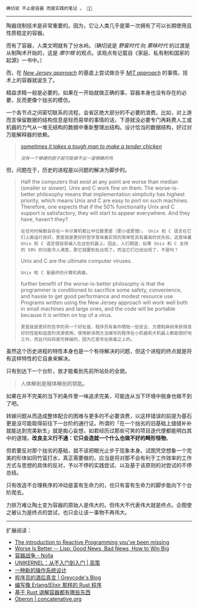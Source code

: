 
~~~ factor
确切说 不止是容器 而是实践的笔记 。 🤔🦎
~~~

----


陶器烧制技术是非常重要的。因为，它让人类几乎是第一次拥有了可以长期使用且性质稳定的容器。

而有了容器，人类文明就有了分水岭。（确切说是 *野蛮时代* 向 *蒙昧时代* 的过渡是从制陶术开始的，这是 *摩尔根* 的观点。该观点有记载自《家庭、私有制和国家的起源》一书中。）

而，在 [*New Jersey approach*](https://dreamsongs.com/RiseOfWorseIsBetter.html) 的基底上尝试做合乎 [*MIT approach*](https://dreamsongs.com/RiseOfWorseIsBetter.html) 的事情，技术上的容器就诞生了。



精益求精一般是必要的。如果在一开始就做正确的事，容器本身也没有存在的必要，反而更像个拙劣的模仿。

一个各节点之间密切联系的流程，会省区绝大部分的不必要的浪费。比如，对上游而言保留数据的结构信息是轻而易举的事情的话，下游就没必要专门再耗费人工或机器的力气从一堆无结构的数据中重新整理出结构。设计恰当的数据结构，好过对万能解释器的依赖。

> [*sometimes it takes a tough man to make a tender chicken*](https://english.stackexchange.com/questions/24460/what-does-it-takes-a-tough-man-to-make-a-tender-chicken-mean)
> 
> *`没有一个够硬的厨子就可能做不出一道够嫩的鸡`*
> 

但，问题在于，历史的进程是以问题的解决为脚步的。

> Half the computers that exist at any point are worse than median (smaller or slower). Unix and C work fine on them. The worse-is-better philosophy means that implementation simplicity has highest priority, which means Unix and C are easy to port on such machines. Therefore, one expects that if the 50% functionality Unix and C support is satisfactory, they will start to appear everywhere. And they have, haven’t they?
> 
> `在任何时候都会存在一半计算机都比中位数更差（更小或更慢）。 Unix 和 C 语言在它们上面运行良好。更差就是更好的哲学意味着实现的简单性具有最高的优先权，这意味着 Unix 和 C 语言很容易植入在这些机器上。因此，人们期望，如果 Unix 和 C 支持的 50% 的功能令人满意，那它就要到处出现了。而且它们已经出现了，不是吗？`
> 
> Unix and C are the ultimate computer viruses.
> 
> `Unix 和 C 是最终的计算机病毒。`
> 
> further benefit of the worse-is-better philosophy is that the programmer is conditioned to sacrifice some safety, convenience, and hassle to get good performance and modest resource use. Programs written using the New Jersey approach will work well both in small machines and large ones, and the code will be portable because it is written on top of a virus.
> 
> `更差就是更好的哲学的另一个好处是，程序员有条件牺牲一些安全、方便和麻烦来获得良好的性能和适度的资源使用。使用新泽西方法编写的程序在小机器和大机器上都能很好地工作，而且代码将是可移植的，因为它是写在病毒之上的。`
> 

虽然这个历史进程的特性本身也是一个有待解决的问题，但这个进程的终点就是将有这样特性的它自身来解决。

只有到达下一个台阶，放才能看到先前所站处的全貌。

> 人体解剖是猴体解剖的钥匙。
> 

如果在并不完美的当下的条件里一味追求完美，可能连从当下环境中脱身也做不到了吧。

转嫁问题从而造成整体配合的困难与更多的不必要浪费，以这样错误的前提为基石更是没可能取得前往下一台阶的通行证。所谓的「在一个拙劣的旧基础上缝缝补补就能达到完美新生」就是痴心妄想，如若经历过那些可笑的项目迭代便都能明白其中的道理。**改良主义行不通：它只会造就一个什么也做不好的畸形怪物**。

但若要反对那个拙劣的基础，就不该把眼光止步于现象本身。试图凭空想象一个完美的形体如同竹篮打水，真正需要做的，应当是将对那不会有利于工作效率的工作方式与思想的具体的反对，予以不停的实践尝试、以及基于该原则的对尝试的不停总结。

只有改造不合理秩序的冲动是富有生命力的，也只有富有生命力的脚步能向下个台阶爬去。

<!-- 正确的道路，因其是富有生命力的道路，因而是不具备形式上的固定的，这或许是它唯一的形式。 -->

力排万难让陶土变为容器的原始人是伟大的。但伟大不代表伟大就是终点。企图使之被认为是终点的尝试，也只会让该一事物不再伟大。

<!-- 历史是头巨兽，现存的一切也只不过是它踩着的地方罢了。 -->

--------

扩展阅读：

- [The introduction to Reactive Programming you've been missing](https://gist.github.com/staltz/868e7e9bc2a7b8c1f754)
- [Worse Is Better -- Lisp: Good News, Bad News, How to Win Big](https://dreamsongs.com/WIB.html)
- [容器战争 - Nolla](https://cmgs.me/life/container-war)
- [UNIKERNEL：从不入门到入门 | 高策](https://gaocegege.com/Blog/%E5%AE%89%E5%88%A9/unikernel-book)
- [一种新的操作系统设计](https://www.yinwang.org/blog-cn/2013/04/14/os-design)
- [程序员的酒后真言 | Greycode's Blog](https://greycode.top/posts/a98d5ec3509f483e80919ca2e09bda1b/)
- [编写像 Erlang/Elixir 那样的 Rust 程序](https://lunatic.solutions/blog/writing-rust-the-elixir-way/)
- [基于 Rust 讲解容器都有哪些东西](https://litchipi.github.io/series/container_in_rust)
- [Oberon | concatenative.org](https://concatenative.org/wiki/view/Oberon)

